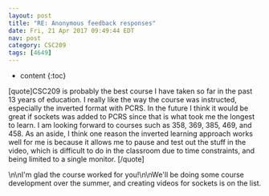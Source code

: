 ```yaml
---
layout: post
title: "RE: Anonymous feedback responses"
date: Fri, 21 Apr 2017 09:49:44 EDT
nav: post
category: CSC209
tags: [4649]
---
```


* content
{:toc}

[quote]CSC209 is probably the best course I have taken so far in the past 13 years of education. I really like the way the course was instructed, especially the inverted format with PCRS. In the future I think it would be great if sockets was added to PCRS since that is what took me the longest to learn. I am looking forward to courses such as 358, 369, 385, 469, and 458. As an aside, I think one reason the inverted learning approach works well for me is because it allows me to pause and test out the stuff in the video, which is difficult to do in the classroom due to time constraints, and being limited to a single monitor. [/quote]
<!-- more -->
<p>\n\nI'm glad the course worked for you!\n\nWe'll be doing some course development over the summer, and creating videos for sockets is on the list.</p>
